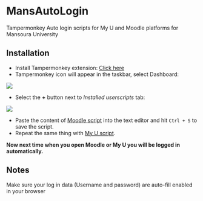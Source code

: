 # MansAutoLogin
Tampermonkey Auto login scripts for My U and Moodle platforms for Mansoura University

## Installation

 - Install Tampermonkey extension: [Click here](https://www.tampermonkey.net/)
 - Tampermonkey icon will appear in the taskbar, select Dashboard:
 
 ![](https://i.imgur.com/VsPCZgQ.png)
 - Select the **+** button next to *Installed userscripts* tab:
 
 ![](https://i.imgur.com/YsXC3Ou.png)
 - Paste the content of [Moodle script](https://github.com/elmoiv/MansAutoLogin/blob/main/Moodle.js) into the text editor and hit `Ctrl + S` to save the script.
 - Repeat the same thing with [My U script](https://github.com/elmoiv/MansAutoLogin/blob/main/My%20U.js).
 
 **Now next time when you open Moodle or My U you will be logged in automatically.**
 
 ## Notes
 Make sure your log in data (Username and password) are auto-fill enabled in your browser
